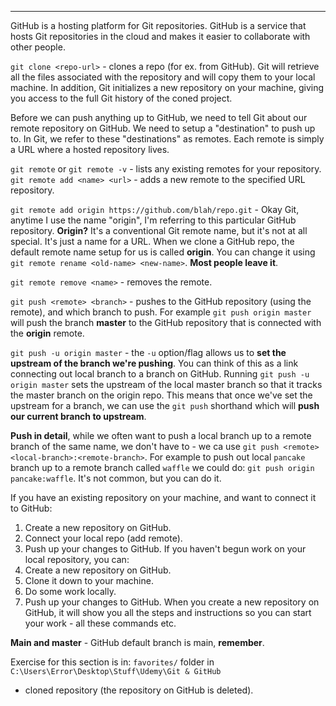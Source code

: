 ***
GitHub is a hosting platform for Git repositories. GitHub is a service that hosts Git repositories in the cloud and makes it easier to collaborate with other people.

`git clone <repo-url>` - clones a repo (for ex. from GitHub). Git will retrieve all the files associated with the repository and will copy them to your local machine. In addition, Git initializes a new repository on your machine, giving you access to the full Git history of the coned project.

Before we can push anything up to GitHub, we need to tell Git about our remote repository on GitHub. We need to setup a "destination" to push up to. In Git, we refer to these "destinations" as remotes. Each remote is simply a URL where a hosted repository lives.

`git remote` or `git remote -v` - lists any existing remotes for your repository.
`git remote add <name> <url>` - adds a new remote to the specified URL repository.

`git remote add origin https://github.com/blah/repo.git` - Okay Git, anytime I use the name "origin", I'm referring to this particular GitHub repository.
**Origin?** It's a conventional Git remote name, but it's not at all special. It's just a name for a URL. When we clone a GitHub repo, the default remote name setup for us is called **origin**. You can change it using `git remote rename <old-name> <new-name>`. **Most people leave it**.

`git remote remove <name>` - removes the remote.

`git push <remote> <branch>` - pushes to the GitHub repository (using the remote), and which branch to push. For example `git push origin master` will push the branch **master** to the GitHub repository that is connected with the **origin** remote.

`git push -u origin master` - the `-u` option/flag allows us to **set the upstream of the branch we're pushing**. You can think of this as a link connecting out local branch to a branch on GitHub. Running `git push -u origin master` sets the upstream of the local master branch so that it tracks the master branch on the origin repo. This means that once we've set the upstream for a branch, we can use the `git push` shorthand which will **push our current branch to upstream**.

**Push in detail**, while we often want to push a local branch up to a remote branch of the same name, we don't have to - we ca use `git push <remote> <local-branch>:<remote-branch>`. 
For example to push out local `pancake` branch up to a remote branch called `waffle` we could do: `git push origin pancake:waffle`. It's not common, but you can do it.

If you have an existing repository on your machine, and want to connect it to GitHub:
1. Create a new repository on GitHub.
2. Connect your local repo (add remote).
3. Push up your changes to GitHub.
If you haven't begun work on your local repository, you can:
1. Create a new repository on GitHub.
2. Clone it down to your machine.
3. Do some work locally.
4. Push up your changes to GitHub.
When you create a new repository on GitHub, it will show you all the steps and instructions so you can start your work - all these commands etc.

**Main and master** - GitHub default branch is main, **remember**.

Exercise for this section is in:
`favorites/` folder in `C:\Users\Error\Desktop\Stuff\Udemy\Git & GitHub`
- cloned repository (the repository on GitHub is deleted).